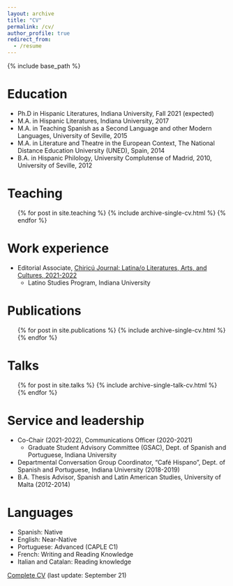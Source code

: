 ```yaml
---
layout: archive
title: "CV"
permalink: /cv/
author_profile: true
redirect_from:
  - /resume
---
```


{% include base_path %}

Education
======
* Ph.D in Hispanic Literatures, Indiana University, Fall 2021 (expected)
* M.A. in Hispanic Literatures, Indiana University, 2017
* M.A. in Teaching Spanish as a Second Language and other Modern Languages, University of Seville, 2015
* M.A. in Literature and Theatre in the European Context, The National Distance Education University (UNED), Spain, 2014
* B.A. in Hispanic Philology, University Complutense of Madrid, 2010, University of Seville, 2012

Teaching
======
  <ul>{% for post in site.teaching %}
    {% include archive-single-cv.html %}
  {% endfor %}</ul>

Work experience
======
* Editorial Associate, [Chiricú Journal: Latina/o Literatures, Arts, and Cultures, 2021-2022](https://scholarworks.iu.edu/iupjournals/index.php/chiricu)
  * Latino Studies Program, Indiana University

Publications
======
  <ul>{% for post in site.publications %}
    {% include archive-single-cv.html %}
  {% endfor %}</ul>
  
Talks
======
  <ul>{% for post in site.talks %}
    {% include archive-single-talk-cv.html %}
  {% endfor %}</ul>
  
Service and leadership
======
* Co-Chair (2021-2022), Communications Officer (2020-2021)
  * Graduate Student Advisory Committee (GSAC), Dept. of Spanish and Portuguese, Indiana University
* Departmental Conversation Group Coordinator, “Café Hispano”, Dept. of Spanish and Portuguese, Indiana University (2018-2019)
* B.A. Thesis Advisor, Spanish and Latin American Studies, University of Malta (2012-2014)

Languages
======
* Spanish: Native
* English: Near-Native
* Portuguese: Advanced (CAPLE C1)
* French: Writing and Reading Knowledge
* Italian and Catalan: Reading knowledge

[Complete CV](CV_Fall_2021_Research.pdf) (last update: September 21)




